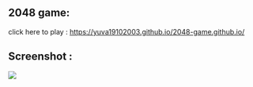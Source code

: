 ## 2048 game: 
click here to play : https://yuva19102003.github.io/2048-game.github.io/
## Screenshot :
<img src="https://github.com/yuva19102003/2048-game-aws-beanstalk-dockerfile/blob/master/2048win.jpg"/>

